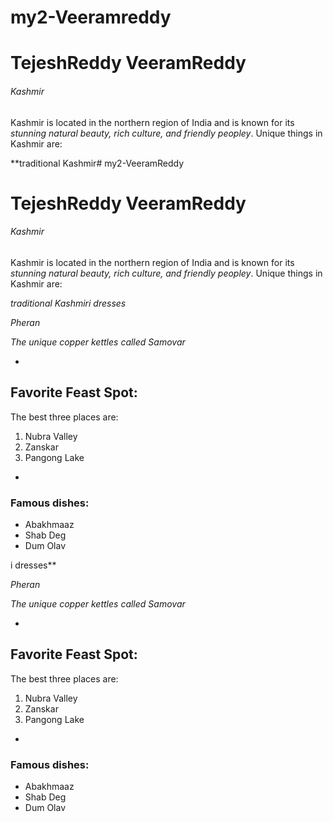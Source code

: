 # my2-Veeramreddy

# TejeshReddy VeeramReddy

###### Kashmir

Kashmir is located in the northern region of India and is known for its *stunning natural beauty, rich culture, and friendly peopley*. Unique things in Kashmir are:

**traditional Kashmir# my2-VeeramReddy

# TejeshReddy VeeramReddy

###### Kashmir

Kashmir is located in the northern region of India and is known for its *stunning natural beauty, rich culture, and friendly peopley*. Unique things in Kashmir are:

*traditional Kashmiri dresses*

*Pheran*

*The unique copper kettles called Samovar*

*
## Favorite Feast Spot:

The best three places are:

1. Nubra Valley
2. Zanskar
3. Pangong Lake

*
### Famous dishes: 

*  Abakhmaaz
*  Shab Deg
*  Dum Olav





i dresses**

*Pheran*

*The unique copper kettles called Samovar*

*
## Favorite Feast Spot:

The best three places are:

1. Nubra Valley
2. Zanskar
3. Pangong Lake

*
### Famous dishes: 

*  Abakhmaaz
*  Shab Deg
*  Dum Olav